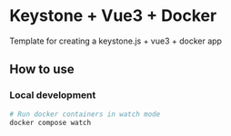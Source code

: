 # Keystone + Vue3 + Docker

Template for creating a keystone.js + vue3 + docker app

## How to use

### Local development

```bash
# Run docker containers in watch mode
docker compose watch
```
